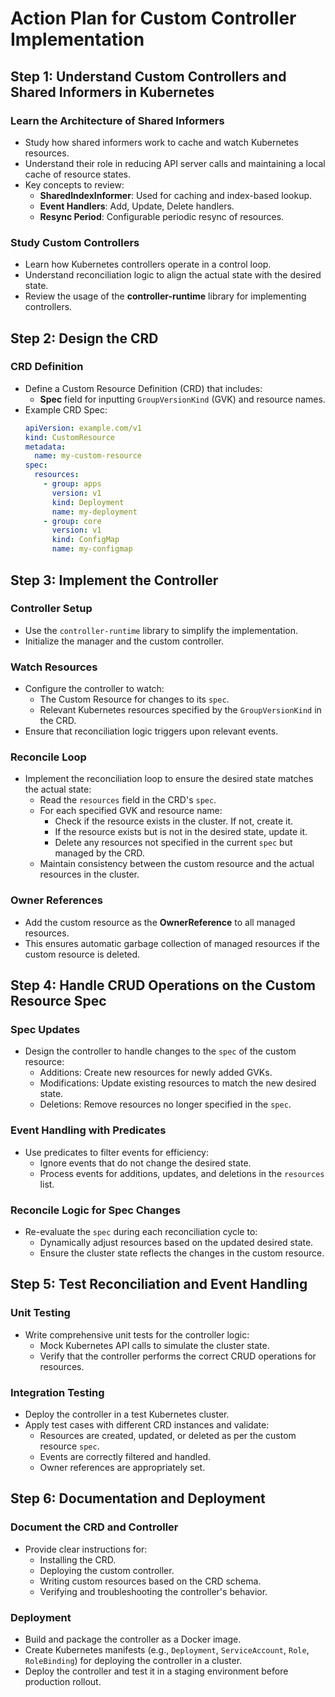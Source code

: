 # Action Plan for Custom Controller Implementation

## Step 1: Understand Custom Controllers and Shared Informers in Kubernetes

### Learn the Architecture of Shared Informers
- Study how shared informers work to cache and watch Kubernetes resources.
- Understand their role in reducing API server calls and maintaining a local cache of resource states.
- Key concepts to review:
  - **SharedIndexInformer**: Used for caching and index-based lookup.
  - **Event Handlers**: Add, Update, Delete handlers.
  - **Resync Period**: Configurable periodic resync of resources.

### Study Custom Controllers
- Learn how Kubernetes controllers operate in a control loop.
- Understand reconciliation logic to align the actual state with the desired state.
- Review the usage of the **controller-runtime** library for implementing controllers.

## Step 2: Design the CRD

### CRD Definition
- Define a Custom Resource Definition (CRD) that includes:
  - **Spec** field for inputting `GroupVersionKind` (GVK) and resource names.
- Example CRD Spec:
  ```yaml
  apiVersion: example.com/v1
  kind: CustomResource
  metadata:
    name: my-custom-resource
  spec:
    resources:
      - group: apps
        version: v1
        kind: Deployment
        name: my-deployment
      - group: core
        version: v1
        kind: ConfigMap
        name: my-configmap
  ```

## Step 3: Implement the Controller

### Controller Setup
- Use the `controller-runtime` library to simplify the implementation.
- Initialize the manager and the custom controller.

### Watch Resources
- Configure the controller to watch:
  - The Custom Resource for changes to its `spec`.
  - Relevant Kubernetes resources specified by the `GroupVersionKind` in the CRD.
- Ensure that reconciliation logic triggers upon relevant events.

### Reconcile Loop
- Implement the reconciliation loop to ensure the desired state matches the actual state:
  - Read the `resources` field in the CRD's `spec`.
  - For each specified GVK and resource name:
    - Check if the resource exists in the cluster. If not, create it.
    - If the resource exists but is not in the desired state, update it.
    - Delete any resources not specified in the current `spec` but managed by the CRD.
  - Maintain consistency between the custom resource and the actual resources in the cluster.

### Owner References
- Add the custom resource as the **OwnerReference** to all managed resources.
- This ensures automatic garbage collection of managed resources if the custom resource is deleted.

## Step 4: Handle CRUD Operations on the Custom Resource Spec

### Spec Updates
- Design the controller to handle changes to the `spec` of the custom resource:
  - Additions: Create new resources for newly added GVKs.
  - Modifications: Update existing resources to match the new desired state.
  - Deletions: Remove resources no longer specified in the `spec`.

### Event Handling with Predicates
- Use predicates to filter events for efficiency:
  - Ignore events that do not change the desired state.
  - Process events for additions, updates, and deletions in the `resources` list.

### Reconcile Logic for Spec Changes
- Re-evaluate the `spec` during each reconciliation cycle to:
  - Dynamically adjust resources based on the updated desired state.
  - Ensure the cluster state reflects the changes in the custom resource.

## Step 5: Test Reconciliation and Event Handling

### Unit Testing
- Write comprehensive unit tests for the controller logic:
  - Mock Kubernetes API calls to simulate the cluster state.
  - Verify that the controller performs the correct CRUD operations for resources.

### Integration Testing
- Deploy the controller in a test Kubernetes cluster.
- Apply test cases with different CRD instances and validate:
  - Resources are created, updated, or deleted as per the custom resource `spec`.
  - Events are correctly filtered and handled.
  - Owner references are appropriately set.

## Step 6: Documentation and Deployment

### Document the CRD and Controller
- Provide clear instructions for:
  - Installing the CRD.
  - Deploying the custom controller.
  - Writing custom resources based on the CRD schema.
  - Verifying and troubleshooting the controller's behavior.

### Deployment
- Build and package the controller as a Docker image.
- Create Kubernetes manifests (e.g., `Deployment`, `ServiceAccount`, `Role`, `RoleBinding`) for deploying the controller in a cluster.
- Deploy the controller and test it in a staging environment before production rollout.